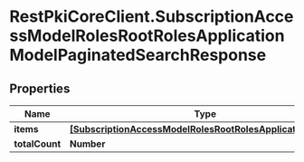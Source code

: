 # RestPkiCoreClient.SubscriptionAccessModelRolesRootRolesApplicationModelPaginatedSearchResponse

## Properties
Name | Type | Description | Notes
------------ | ------------- | ------------- | -------------
**items** | [**[SubscriptionAccessModelRolesRootRolesApplicationModel]**](SubscriptionAccessModelRolesRootRolesApplicationModel.md) |  | [optional] 
**totalCount** | **Number** |  | [optional] 
